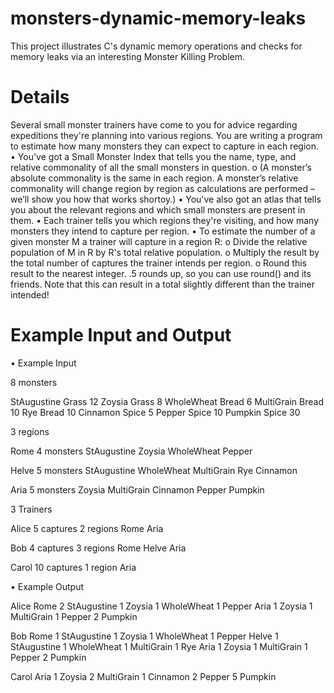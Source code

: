 # monsters-dynamic-memory-leaks
This project illustrates C's dynamic memory operations and checks for memory leaks via an interesting Monster Killing Problem.

# Details 
Several small monster trainers have come to you for advice regarding expeditions they're planning into various regions.
You are writing a program to estimate how many monsters they can expect to capture in each region.
• You've got a Small Monster Index that tells you the name, type, and relative commonality of all the small
monsters in question.
  o (A monster’s absolute commonality is the same in each region. A monster’s relative commonality will
change region by region as calculations are performed – we’ll show you how that works shortoy.)
• You've also got an atlas that tells you about the relevant regions and which small monsters are present in them.
• Each trainer tells you which regions they're visiting, and how many monsters they intend to capture per region.
• To estimate the number of a given monster M a trainer will capture in a region R:
  o Divide the relative population of M in R by R's total relative population.
  o Multiply the result by the total number of captures the trainer intends per region.
  o Round this result to the nearest integer. .5 rounds up, so you can use round() and its friends. Note
    that this can result in a total slightly different than the trainer intended!

# Example Input and Output
• Example Input

  8 monsters
  
  StAugustine Grass 12
  Zoysia Grass 8
  WholeWheat Bread 6
  MultiGrain Bread 10
  Rye Bread 10
  Cinnamon Spice 5
  Pepper Spice 10
  Pumpkin Spice 30
  
  
  3 regions
  
  Rome
  4 monsters
  StAugustine
  Zoysia
  WholeWheat
  Pepper
 
  Helve 
  5 monsters
  StAugustine
  WholeWheat
  MultiGrain
  Rye
  Cinnamon
  
  Aria
  5 monsters
  Zoysia
  MultiGrain
  Cinnamon
  Pepper
  Pumpkin
  
  
  3 Trainers
  
  Alice
  5 captures
  2 regions
  Rome
  Aria
  
  Bob
  4 captures
  3 regions
  Rome
  Helve
  Aria
  
  Carol
  10 captures
  1 region
  Aria

• Example Output

  Alice
  Rome
  2 StAugustine
  1 Zoysia
  1 WholeWheat
  1 Pepper
  Aria
  1 Zoysia
  1 MultiGrain
  1 Pepper
  2 Pumpkin
  
  Bob
  Rome
  1 StAugustine
  1 Zoysia
  1 WholeWheat
  1 Pepper
  Helve
  1 StAugustine
  1 WholeWheat
  1 MultiGrain
  1 Rye
  Aria
  1 Zoysia
  1 MultiGrain
  1 Pepper
  2 Pumpkin
  
  Carol
  Aria
  1 Zoysia
  2 MultiGrain
  1 Cinnamon
  2 Pepper
  5 Pumpkin
  
